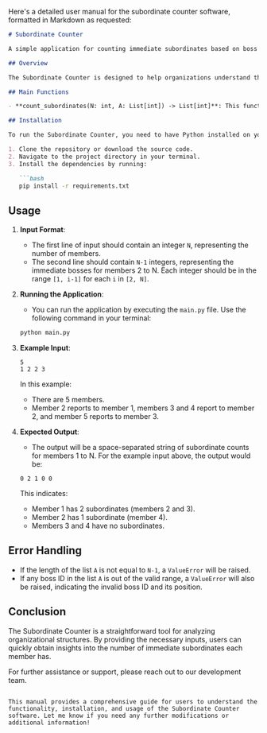 Here's a detailed user manual for the subordinate counter software, formatted in Markdown as requested:

```markdown
# Subordinate Counter

A simple application for counting immediate subordinates based on boss relationships in an organizational structure.

## Overview

The Subordinate Counter is designed to help organizations understand their hierarchical structure by counting how many immediate subordinates each member has. The software accepts the number of members and their immediate bosses, and returns a list of subordinate counts for each member.

## Main Functions

- **count_subordinates(N: int, A: List[int]) -> List[int]**: This function takes the number of members and a list of immediate bosses, and returns a list of counts of immediate subordinates for each member.

## Installation

To run the Subordinate Counter, you need to have Python installed on your machine. You can install the required dependencies using pip. 

1. Clone the repository or download the source code.
2. Navigate to the project directory in your terminal.
3. Install the dependencies by running:

   ```bash
   pip install -r requirements.txt
   ```

## Usage

1. **Input Format**:
   - The first line of input should contain an integer `N`, representing the number of members.
   - The second line should contain `N-1` integers, representing the immediate bosses for members 2 to N. Each integer should be in the range `[1, i-1]` for each `i` in `[2, N]`.

2. **Running the Application**:
   - You can run the application by executing the `main.py` file. Use the following command in your terminal:

   ```bash
   python main.py
   ```

3. **Example Input**:
   ```
   5
   1 2 2 3
   ```

   In this example:
   - There are 5 members.
   - Member 2 reports to member 1, members 3 and 4 report to member 2, and member 5 reports to member 3.

4. **Expected Output**:
   - The output will be a space-separated string of subordinate counts for members 1 to N. For the example input above, the output would be:

   ```
   0 2 1 0 0
   ```

   This indicates:
   - Member 1 has 2 subordinates (members 2 and 3).
   - Member 2 has 1 subordinate (member 4).
   - Members 3 and 4 have no subordinates.

## Error Handling

- If the length of the list `A` is not equal to `N-1`, a `ValueError` will be raised.
- If any boss ID in the list `A` is out of the valid range, a `ValueError` will also be raised, indicating the invalid boss ID and its position.

## Conclusion

The Subordinate Counter is a straightforward tool for analyzing organizational structures. By providing the necessary inputs, users can quickly obtain insights into the number of immediate subordinates each member has.

For further assistance or support, please reach out to our development team.
```

This manual provides a comprehensive guide for users to understand the functionality, installation, and usage of the Subordinate Counter software. Let me know if you need any further modifications or additional information!
